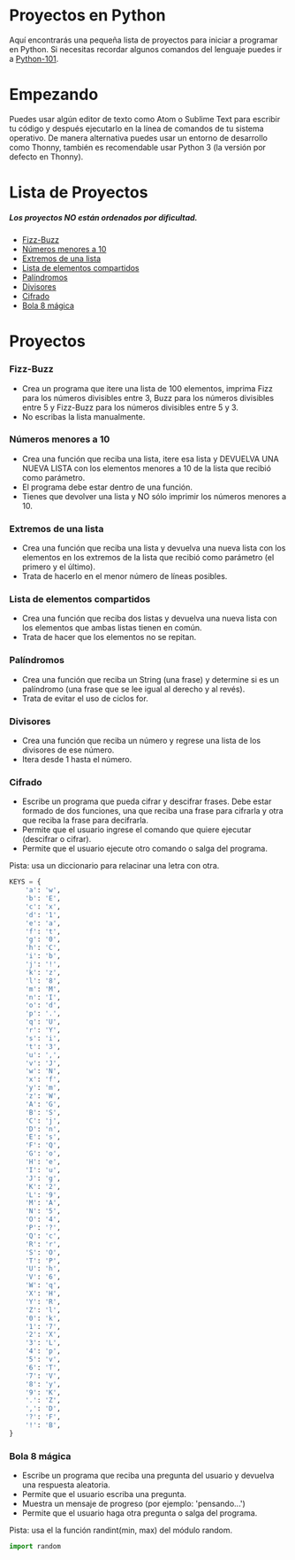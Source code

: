 # Proyectos en Python
Aquí encontrarás una pequeña lista de proyectos para iniciar a programar en Python.
Si necesitas recordar algunos comandos del lenguaje puedes ir a [Python-101](https://github.com/ivnxyz/python-101).

# Empezando
Puedes usar algún editor de texto como Atom o Sublime Text para escribir tu código y después ejecutarlo en la línea de comandos de tu sistema operativo. De manera alternativa puedes usar un entorno de desarrollo como Thonny, también es recomendable usar Python 3 (la versión por defecto en Thonny).

# Lista de Proyectos
##### Los proyectos NO están ordenados por dificultad.
* [Fizz-Buzz](#fizz-buzz)
* [Números menores a 10](#números-menores-a-10)
* [Extremos de una lista](#extremos-de-una-lista)
* [Lista de elementos compartidos](#lista-de-elementos-compartidos)
* [Palíndromos](#palíndromos)
* [Divisores](#divisores)
* [Cifrado](#cifrado)
* [Bola 8 mágica](#bola-8-mágica)

# Proyectos
### Fizz-Buzz
- Crea un programa que itere una lista de 100 elementos, imprima Fizz para los números divisibles entre 3, Buzz para los números divisibles entre 5 y Fizz-Buzz para los números divisibles entre 5 y 3.
- No escribas la lista manualmente.
### Números menores a 10
- Crea una función que reciba una lista, itere esa lista y DEVUELVA UNA NUEVA LISTA con los elementos menores a 10 de la lista que recibió como parámetro.
- El programa debe estar dentro de una función.
- Tienes que devolver una lista y NO sólo imprimir los números menores a 10.
### Extremos de una lista
- Crea una función que reciba una lista y devuelva una nueva lista con los elementos en los extremos de la lista que recibió como parámetro (el primero y el último).
- Trata de hacerlo en el menor número de líneas posibles.
### Lista de elementos compartidos
- Crea una función que reciba dos listas y devuelva una nueva lista con los elementos que ambas listas tienen en común.
- Trata de hacer que los elementos no se repitan.
### Palíndromos
- Crea una función que reciba un String (una frase) y determine si es un palíndromo (una frase que se lee igual al derecho y al revés).
- Trata de evitar el uso de ciclos for.
### Divisores
- Crea una función que reciba un número y regrese una lista de los divisores de ese número.
- Itera desde 1 hasta el número.
### Cifrado
- Escribe un programa que pueda cifrar y descifrar frases. Debe estar formado de dos funciones, una que reciba una frase para cifrarla y otra que reciba la frase para decifrarla.
- Permite que el usuario ingrese el comando que quiere ejecutar (descifrar o cifrar).
- Permite que el usuario ejecute otro comando o salga del programa.

Pista: usa un diccionario para relacinar una letra con otra.
```python
KEYS = {
    'a': 'w',
    'b': 'E',
    'c': 'x',
    'd': '1',
    'e': 'a',
    'f': 't',
    'g': '0',
    'h': 'C',
    'i': 'b',
    'j': '!',
    'k': 'z',
    'l': '8',
    'm': 'M',
    'n': 'I',
    'o': 'd',
    'p': '.',
    'q': 'U',
    'r': 'Y',
    's': 'i',
    't': '3',
    'u': ',',
    'v': 'J',
    'w': 'N',
    'x': 'f',
    'y': 'm',
    'z': 'W',
    'A': 'G',
    'B': 'S',
    'C': 'j',
    'D': 'n',
    'E': 's',
    'F': 'Q',
    'G': 'o',
    'H': 'e',
    'I': 'u',
    'J': 'g',
    'K': '2',
    'L': '9',
    'M': 'A',
    'N': '5',
    'O': '4',
    'P': '?',
    'Q': 'c',
    'R': 'r',
    'S': 'O',
    'T': 'P',
    'U': 'h',
    'V': '6',
    'W': 'q',
    'X': 'H',
    'Y': 'R',
    'Z': 'l',
    '0': 'k',
    '1': '7',
    '2': 'X',
    '3': 'L',
    '4': 'p',
    '5': 'v',
    '6': 'T',
    '7': 'V',
    '8': 'y',
    '9': 'K',
    '.': 'Z',
    ',': 'D',
    '?': 'F',
    '!': 'B',
}
```
### Bola 8 mágica
- Escribe un programa que reciba una pregunta del usuario y devuelva una respuesta aleatoria.
- Permite que el usuario escriba una pregunta.
- Muestra un mensaje de progreso (por ejemplo: 'pensando...')
- Permite que el usuario haga otra pregunta o salga del programa.

Pista: usa el la función randint(min, max) del módulo random.
```python
import random
```